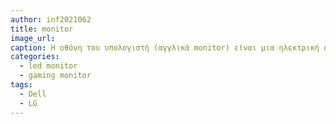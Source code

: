 ```yaml
---
author: inf2021062
title: monitor
image_url: 
caption: Η οθόνη του υπολογιστή (αγγλικά monitor) είναι μια ηλεκτρική συσκευή που απεικονίζει εικόνες δημιουργημένες από υπολογιστές. Οι περισσότερες σύγχρονες οθόνες αποτελούνται από μια οθόνη υγρών κρυστάλλων, ενώ οι παλιότερες οθόνες βασίζονταν σε καθοδικό σωλήνα. Η οθόνη περιλαμβάνει την συσκευή απεικόνισης, καθώς και απλά ηλεκτρονικά κυκλώματα για να παράγει και να διαμορφώνει την εικόνα από το ηλεκτρικό σήμα που στέλνεται από την πηγή, και ένα συνήθως πλαστικό κάλυμμα. Στον υπολογιστή, υπάρχει κύκλωμα γραφικών (συχνά σε μορφή κάρτας οθόνης), το οποίο παράγει οπτικό σήμα σε μορφή συμβατή με την οθόνη. 
categories:
  - led monitor
  - gaming monitor
tags:
  - Dell
  - LG
---
```

 

